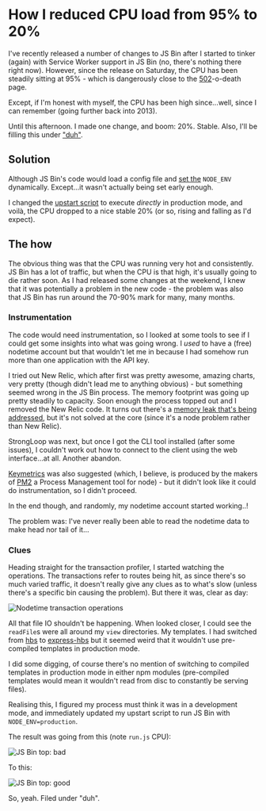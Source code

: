 # How I reduced CPU load from 95% to 20%

I've recently released a number of changes to JS Bin after I started to tinker (again) with Service Worker support in JS Bin (no, there's nothing there right now). However, since the release on Saturday, the CPU has been steadily sitting at 95% - which is dangerously close to the [502](https://jsbin.com/test/error/502)-o-death page.

Except, if I'm honest with myself, the CPU has been high since...well, since I can remember (going further back into 2013).

Until this afternoon. I made one change, and boom: 20%. Stable. Also, I'll be filling this under ["duh"](https://remysharp.com/search?q=%22duh%22).

<!--more-->

## Solution

Although JS Bin's code would load a config file and [set the](https://github.com/jsbin/jsbin/blob/master/lib/app.js#L61) `NODE_ENV` dynamically. Except...it wasn't actually being set early enough.

I changed the [upstart script](https://github.com/jsbin/production/blob/master/apps.jsbin.com/etc/init/jsbin.conf#L18) to execute *directly* in production mode, and voilà, the CPU dropped to a nice stable 20% (or so, rising and falling as I'd expect).

## The how

The obvious thing was that the CPU was running very hot and consistently. JS Bin has a lot of traffic, but when the CPU is that high, it's usually going to die rather soon. As I had released some changes at the weekend, I knew that it was potentially a problem in the new code - the problem was also that JS Bin has run around the 70-90% mark for many, many months.

### Instrumentation

The code would need instrumentation, so I looked at some tools to see if I could get some insights into what was going wrong. I *used* to have a (free) nodetime account but that wouldn't let me in because I had somehow run more than one application with the API key.

I tried out New Relic, which after first was pretty awesome, amazing charts, very pretty (though didn't lead me to anything obvious) - but something seemed wrong in the JS Bin process. The memory footprint was going up pretty steadily to capacity. Soon enough the process topped out and I removed the New Relic code. It turns out there's a [memory leak that's being addressed](https://discuss.newrelic.com/t/memory-leaking-only-with-node-js-agent-installed/14448/28?u=cjones), but it's not solved at the core (since it's a node problem rather than New Relic).

StrongLoop was next, but once I got the CLI tool installed (after some issues), I couldn't work out how to connect to the client using the web interface...at all. Another abandon.

[Keymetrics](https://keymetrics.io/) was also suggested (which, I believe, is produced by the makers of [PM2](https://github.com/Unitech/pm2) a Process Management tool for node) - but it didn't look like it could do instrumentation, so I didn't proceed.

In the end though, and randomly, my nodetime account started working..!

The problem was: I've never really been able to read the nodetime data to make head nor tail of it...

### Clues

Heading straight for the transaction profiler, I started watching the operations. The transactions refer to routes being hit, as since there's so much varied traffic, it doesn't really give any clues as to what's slow (unless there's a specific bin causing the problem). But there it was, clear as day:

![Nodetime transaction operations](/images/nodetime-transactions.png)

All that file IO shouldn't be happening. When looked closer, I could see the `readFile`s were all around my `view` directories. My templates. I had switched from [hbs](https://www.npmjs.com/package/hbs) to [express-hbs](https://www.npmjs.com/package/express-hbs) but it seemed weird that it wouldn't use pre-compiled templates in production mode.

I did some digging, of course there's no mention of switching to compiled templates in production mode in either npm modules (pre-compiled templates would mean it wouldn't read from disc to constantly be serving files).

Realising this, I figured my process must think it was in a development mode, and immediately updated my upstart script to run JS Bin with `NODE_ENV=production`.

The result was going from this (note `run.js` CPU):

![JS Bin top: bad](/images/jsbin-top-bad.png)

To this:

![JS Bin top: good](/images/jsbin-top-good.png)

So, yeah. Filed under "duh".
